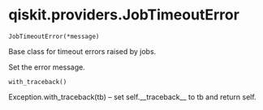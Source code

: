 # qiskit.providers.JobTimeoutError



`JobTimeoutError(*message)`

Base class for timeout errors raised by jobs.

Set the error message.



`with_traceback()`

Exception.with\_traceback(tb) – set self.\_\_traceback\_\_ to tb and return self.
